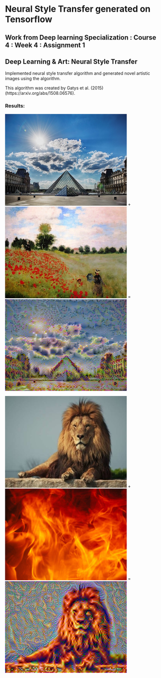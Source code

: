 ﻿# Neural Style Transfer generated on Tensorflow

## Work from Deep learning Specialization : Course 4 : Week 4 : Assignment 1
## Deep Learning & Art: Neural Style Transfer

<p> Implemented neural style transfer algorithm and generated novel artistic images using the algorithm. <br>
<p> This algorithm was created by Gatys et al. (2015) (https://arxiv.org/abs/1508.06576). <br>

### Results:

![](louvre_small.jpg) +  ![](monet.jpg) =  ![](out.png)



![](lion.jpg) +  ![](fire.jpg) =  ![](fire_lion.png)


